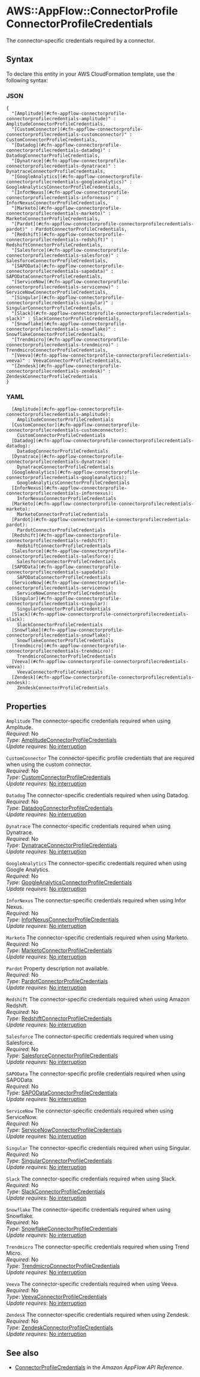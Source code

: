 # AWS::AppFlow::ConnectorProfile ConnectorProfileCredentials<a name="aws-properties-appflow-connectorprofile-connectorprofilecredentials"></a>

 The connector\-specific credentials required by a connector\. 

## Syntax<a name="aws-properties-appflow-connectorprofile-connectorprofilecredentials-syntax"></a>

To declare this entity in your AWS CloudFormation template, use the following syntax:

### JSON<a name="aws-properties-appflow-connectorprofile-connectorprofilecredentials-syntax.json"></a>

```
{
  "[Amplitude](#cfn-appflow-connectorprofile-connectorprofilecredentials-amplitude)" : AmplitudeConnectorProfileCredentials,
  "[CustomConnector](#cfn-appflow-connectorprofile-connectorprofilecredentials-customconnector)" : CustomConnectorProfileCredentials,
  "[Datadog](#cfn-appflow-connectorprofile-connectorprofilecredentials-datadog)" : DatadogConnectorProfileCredentials,
  "[Dynatrace](#cfn-appflow-connectorprofile-connectorprofilecredentials-dynatrace)" : DynatraceConnectorProfileCredentials,
  "[GoogleAnalytics](#cfn-appflow-connectorprofile-connectorprofilecredentials-googleanalytics)" : GoogleAnalyticsConnectorProfileCredentials,
  "[InforNexus](#cfn-appflow-connectorprofile-connectorprofilecredentials-infornexus)" : InforNexusConnectorProfileCredentials,
  "[Marketo](#cfn-appflow-connectorprofile-connectorprofilecredentials-marketo)" : MarketoConnectorProfileCredentials,
  "[Pardot](#cfn-appflow-connectorprofile-connectorprofilecredentials-pardot)" : PardotConnectorProfileCredentials,
  "[Redshift](#cfn-appflow-connectorprofile-connectorprofilecredentials-redshift)" : RedshiftConnectorProfileCredentials,
  "[Salesforce](#cfn-appflow-connectorprofile-connectorprofilecredentials-salesforce)" : SalesforceConnectorProfileCredentials,
  "[SAPOData](#cfn-appflow-connectorprofile-connectorprofilecredentials-sapodata)" : SAPODataConnectorProfileCredentials,
  "[ServiceNow](#cfn-appflow-connectorprofile-connectorprofilecredentials-servicenow)" : ServiceNowConnectorProfileCredentials,
  "[Singular](#cfn-appflow-connectorprofile-connectorprofilecredentials-singular)" : SingularConnectorProfileCredentials,
  "[Slack](#cfn-appflow-connectorprofile-connectorprofilecredentials-slack)" : SlackConnectorProfileCredentials,
  "[Snowflake](#cfn-appflow-connectorprofile-connectorprofilecredentials-snowflake)" : SnowflakeConnectorProfileCredentials,
  "[Trendmicro](#cfn-appflow-connectorprofile-connectorprofilecredentials-trendmicro)" : TrendmicroConnectorProfileCredentials,
  "[Veeva](#cfn-appflow-connectorprofile-connectorprofilecredentials-veeva)" : VeevaConnectorProfileCredentials,
  "[Zendesk](#cfn-appflow-connectorprofile-connectorprofilecredentials-zendesk)" : ZendeskConnectorProfileCredentials
}
```

### YAML<a name="aws-properties-appflow-connectorprofile-connectorprofilecredentials-syntax.yaml"></a>

```
  [Amplitude](#cfn-appflow-connectorprofile-connectorprofilecredentials-amplitude): 
    AmplitudeConnectorProfileCredentials
  [CustomConnector](#cfn-appflow-connectorprofile-connectorprofilecredentials-customconnector): 
    CustomConnectorProfileCredentials
  [Datadog](#cfn-appflow-connectorprofile-connectorprofilecredentials-datadog): 
    DatadogConnectorProfileCredentials
  [Dynatrace](#cfn-appflow-connectorprofile-connectorprofilecredentials-dynatrace): 
    DynatraceConnectorProfileCredentials
  [GoogleAnalytics](#cfn-appflow-connectorprofile-connectorprofilecredentials-googleanalytics): 
    GoogleAnalyticsConnectorProfileCredentials
  [InforNexus](#cfn-appflow-connectorprofile-connectorprofilecredentials-infornexus): 
    InforNexusConnectorProfileCredentials
  [Marketo](#cfn-appflow-connectorprofile-connectorprofilecredentials-marketo): 
    MarketoConnectorProfileCredentials
  [Pardot](#cfn-appflow-connectorprofile-connectorprofilecredentials-pardot): 
    PardotConnectorProfileCredentials
  [Redshift](#cfn-appflow-connectorprofile-connectorprofilecredentials-redshift): 
    RedshiftConnectorProfileCredentials
  [Salesforce](#cfn-appflow-connectorprofile-connectorprofilecredentials-salesforce): 
    SalesforceConnectorProfileCredentials
  [SAPOData](#cfn-appflow-connectorprofile-connectorprofilecredentials-sapodata): 
    SAPODataConnectorProfileCredentials
  [ServiceNow](#cfn-appflow-connectorprofile-connectorprofilecredentials-servicenow): 
    ServiceNowConnectorProfileCredentials
  [Singular](#cfn-appflow-connectorprofile-connectorprofilecredentials-singular): 
    SingularConnectorProfileCredentials
  [Slack](#cfn-appflow-connectorprofile-connectorprofilecredentials-slack): 
    SlackConnectorProfileCredentials
  [Snowflake](#cfn-appflow-connectorprofile-connectorprofilecredentials-snowflake): 
    SnowflakeConnectorProfileCredentials
  [Trendmicro](#cfn-appflow-connectorprofile-connectorprofilecredentials-trendmicro): 
    TrendmicroConnectorProfileCredentials
  [Veeva](#cfn-appflow-connectorprofile-connectorprofilecredentials-veeva): 
    VeevaConnectorProfileCredentials
  [Zendesk](#cfn-appflow-connectorprofile-connectorprofilecredentials-zendesk): 
    ZendeskConnectorProfileCredentials
```

## Properties<a name="aws-properties-appflow-connectorprofile-connectorprofilecredentials-properties"></a>

`Amplitude`  <a name="cfn-appflow-connectorprofile-connectorprofilecredentials-amplitude"></a>
 The connector\-specific credentials required when using Amplitude\.   
*Required*: No  
*Type*: [AmplitudeConnectorProfileCredentials](aws-properties-appflow-connectorprofile-amplitudeconnectorprofilecredentials.md)  
*Update requires*: [No interruption](https://docs.aws.amazon.com/AWSCloudFormation/latest/UserGuide/using-cfn-updating-stacks-update-behaviors.html#update-no-interrupt)

`CustomConnector`  <a name="cfn-appflow-connectorprofile-connectorprofilecredentials-customconnector"></a>
The connector\-specific profile credentials that are required when using the custom connector\.  
*Required*: No  
*Type*: [CustomConnectorProfileCredentials](aws-properties-appflow-connectorprofile-customconnectorprofilecredentials.md)  
*Update requires*: [No interruption](https://docs.aws.amazon.com/AWSCloudFormation/latest/UserGuide/using-cfn-updating-stacks-update-behaviors.html#update-no-interrupt)

`Datadog`  <a name="cfn-appflow-connectorprofile-connectorprofilecredentials-datadog"></a>
 The connector\-specific credentials required when using Datadog\.   
*Required*: No  
*Type*: [DatadogConnectorProfileCredentials](aws-properties-appflow-connectorprofile-datadogconnectorprofilecredentials.md)  
*Update requires*: [No interruption](https://docs.aws.amazon.com/AWSCloudFormation/latest/UserGuide/using-cfn-updating-stacks-update-behaviors.html#update-no-interrupt)

`Dynatrace`  <a name="cfn-appflow-connectorprofile-connectorprofilecredentials-dynatrace"></a>
 The connector\-specific credentials required when using Dynatrace\.   
*Required*: No  
*Type*: [DynatraceConnectorProfileCredentials](aws-properties-appflow-connectorprofile-dynatraceconnectorprofilecredentials.md)  
*Update requires*: [No interruption](https://docs.aws.amazon.com/AWSCloudFormation/latest/UserGuide/using-cfn-updating-stacks-update-behaviors.html#update-no-interrupt)

`GoogleAnalytics`  <a name="cfn-appflow-connectorprofile-connectorprofilecredentials-googleanalytics"></a>
 The connector\-specific credentials required when using Google Analytics\.   
*Required*: No  
*Type*: [GoogleAnalyticsConnectorProfileCredentials](aws-properties-appflow-connectorprofile-googleanalyticsconnectorprofilecredentials.md)  
*Update requires*: [No interruption](https://docs.aws.amazon.com/AWSCloudFormation/latest/UserGuide/using-cfn-updating-stacks-update-behaviors.html#update-no-interrupt)

`InforNexus`  <a name="cfn-appflow-connectorprofile-connectorprofilecredentials-infornexus"></a>
 The connector\-specific credentials required when using Infor Nexus\.   
*Required*: No  
*Type*: [InforNexusConnectorProfileCredentials](aws-properties-appflow-connectorprofile-infornexusconnectorprofilecredentials.md)  
*Update requires*: [No interruption](https://docs.aws.amazon.com/AWSCloudFormation/latest/UserGuide/using-cfn-updating-stacks-update-behaviors.html#update-no-interrupt)

`Marketo`  <a name="cfn-appflow-connectorprofile-connectorprofilecredentials-marketo"></a>
 The connector\-specific credentials required when using Marketo\.   
*Required*: No  
*Type*: [MarketoConnectorProfileCredentials](aws-properties-appflow-connectorprofile-marketoconnectorprofilecredentials.md)  
*Update requires*: [No interruption](https://docs.aws.amazon.com/AWSCloudFormation/latest/UserGuide/using-cfn-updating-stacks-update-behaviors.html#update-no-interrupt)

`Pardot`  <a name="cfn-appflow-connectorprofile-connectorprofilecredentials-pardot"></a>
Property description not available\.  
*Required*: No  
*Type*: [PardotConnectorProfileCredentials](aws-properties-appflow-connectorprofile-pardotconnectorprofilecredentials.md)  
*Update requires*: [No interruption](https://docs.aws.amazon.com/AWSCloudFormation/latest/UserGuide/using-cfn-updating-stacks-update-behaviors.html#update-no-interrupt)

`Redshift`  <a name="cfn-appflow-connectorprofile-connectorprofilecredentials-redshift"></a>
 The connector\-specific credentials required when using Amazon Redshift\.   
*Required*: No  
*Type*: [RedshiftConnectorProfileCredentials](aws-properties-appflow-connectorprofile-redshiftconnectorprofilecredentials.md)  
*Update requires*: [No interruption](https://docs.aws.amazon.com/AWSCloudFormation/latest/UserGuide/using-cfn-updating-stacks-update-behaviors.html#update-no-interrupt)

`Salesforce`  <a name="cfn-appflow-connectorprofile-connectorprofilecredentials-salesforce"></a>
 The connector\-specific credentials required when using Salesforce\.   
*Required*: No  
*Type*: [SalesforceConnectorProfileCredentials](aws-properties-appflow-connectorprofile-salesforceconnectorprofilecredentials.md)  
*Update requires*: [No interruption](https://docs.aws.amazon.com/AWSCloudFormation/latest/UserGuide/using-cfn-updating-stacks-update-behaviors.html#update-no-interrupt)

`SAPOData`  <a name="cfn-appflow-connectorprofile-connectorprofilecredentials-sapodata"></a>
 The connector\-specific profile credentials required when using SAPOData\.   
*Required*: No  
*Type*: [SAPODataConnectorProfileCredentials](aws-properties-appflow-connectorprofile-sapodataconnectorprofilecredentials.md)  
*Update requires*: [No interruption](https://docs.aws.amazon.com/AWSCloudFormation/latest/UserGuide/using-cfn-updating-stacks-update-behaviors.html#update-no-interrupt)

`ServiceNow`  <a name="cfn-appflow-connectorprofile-connectorprofilecredentials-servicenow"></a>
 The connector\-specific credentials required when using ServiceNow\.   
*Required*: No  
*Type*: [ServiceNowConnectorProfileCredentials](aws-properties-appflow-connectorprofile-servicenowconnectorprofilecredentials.md)  
*Update requires*: [No interruption](https://docs.aws.amazon.com/AWSCloudFormation/latest/UserGuide/using-cfn-updating-stacks-update-behaviors.html#update-no-interrupt)

`Singular`  <a name="cfn-appflow-connectorprofile-connectorprofilecredentials-singular"></a>
 The connector\-specific credentials required when using Singular\.   
*Required*: No  
*Type*: [SingularConnectorProfileCredentials](aws-properties-appflow-connectorprofile-singularconnectorprofilecredentials.md)  
*Update requires*: [No interruption](https://docs.aws.amazon.com/AWSCloudFormation/latest/UserGuide/using-cfn-updating-stacks-update-behaviors.html#update-no-interrupt)

`Slack`  <a name="cfn-appflow-connectorprofile-connectorprofilecredentials-slack"></a>
 The connector\-specific credentials required when using Slack\.   
*Required*: No  
*Type*: [SlackConnectorProfileCredentials](aws-properties-appflow-connectorprofile-slackconnectorprofilecredentials.md)  
*Update requires*: [No interruption](https://docs.aws.amazon.com/AWSCloudFormation/latest/UserGuide/using-cfn-updating-stacks-update-behaviors.html#update-no-interrupt)

`Snowflake`  <a name="cfn-appflow-connectorprofile-connectorprofilecredentials-snowflake"></a>
 The connector\-specific credentials required when using Snowflake\.   
*Required*: No  
*Type*: [SnowflakeConnectorProfileCredentials](aws-properties-appflow-connectorprofile-snowflakeconnectorprofilecredentials.md)  
*Update requires*: [No interruption](https://docs.aws.amazon.com/AWSCloudFormation/latest/UserGuide/using-cfn-updating-stacks-update-behaviors.html#update-no-interrupt)

`Trendmicro`  <a name="cfn-appflow-connectorprofile-connectorprofilecredentials-trendmicro"></a>
 The connector\-specific credentials required when using Trend Micro\.   
*Required*: No  
*Type*: [TrendmicroConnectorProfileCredentials](aws-properties-appflow-connectorprofile-trendmicroconnectorprofilecredentials.md)  
*Update requires*: [No interruption](https://docs.aws.amazon.com/AWSCloudFormation/latest/UserGuide/using-cfn-updating-stacks-update-behaviors.html#update-no-interrupt)

`Veeva`  <a name="cfn-appflow-connectorprofile-connectorprofilecredentials-veeva"></a>
 The connector\-specific credentials required when using Veeva\.   
*Required*: No  
*Type*: [VeevaConnectorProfileCredentials](aws-properties-appflow-connectorprofile-veevaconnectorprofilecredentials.md)  
*Update requires*: [No interruption](https://docs.aws.amazon.com/AWSCloudFormation/latest/UserGuide/using-cfn-updating-stacks-update-behaviors.html#update-no-interrupt)

`Zendesk`  <a name="cfn-appflow-connectorprofile-connectorprofilecredentials-zendesk"></a>
 The connector\-specific credentials required when using Zendesk\.   
*Required*: No  
*Type*: [ZendeskConnectorProfileCredentials](aws-properties-appflow-connectorprofile-zendeskconnectorprofilecredentials.md)  
*Update requires*: [No interruption](https://docs.aws.amazon.com/AWSCloudFormation/latest/UserGuide/using-cfn-updating-stacks-update-behaviors.html#update-no-interrupt)

## See also<a name="aws-properties-appflow-connectorprofile-connectorprofilecredentials--seealso"></a>
+ [ConnectorProfileCredentials](https://docs.aws.amazon.com/appflow/1.0/APIReference/API_ConnectorProfileCredentials.html) in the *Amazon AppFlow API Reference*\.

